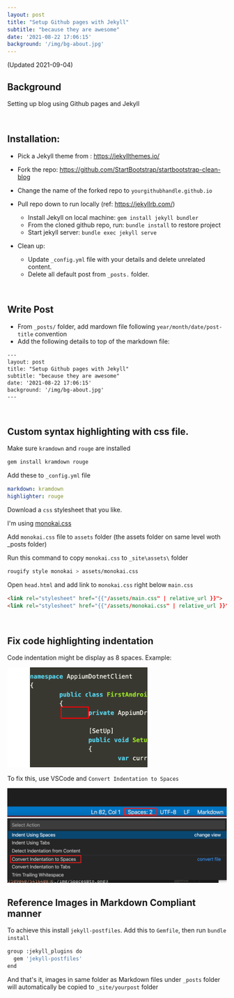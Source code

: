 ```yaml
---
layout: post
title: "Setup Github pages with Jekyll"
subtitle: "because they are awesome"
date: '2021-08-22 17:06:15'
background: '/img/bg-about.jpg'
---
```


(Updated 2021-09-04)

## Background

Setting up blog using Github pages and Jekyll

<br/>

## Installation:
* Pick a Jekyll theme from :  <https://jekyllthemes.io/>
* Fork the repo:  <https://github.com/StartBootstrap/startbootstrap-clean-blog>
* Change the name of the forked repo to `yourgithubhandle.github.io`
* Pull repo down to run locally (ref: <https://jekyllrb.com/>)
  * Install Jekyll on local machine: `gem install jekyll bundler`
  * From the cloned github repo, run:  `bundle install` to restore project
  * Start jekyll server: `bundle exec jekyll serve` 

* Clean up:
  * Update `_config.yml` file with your details and delete unrelated content.
  * Delete all default post from `_posts.` folder.
  

<br/>

## Write Post
* From `_posts/` folder, add mardown file following `year/month/date/post-title` convention
* Add the following details to top of the markdown file:
```
---
layout: post
title: "Setup Github pages with Jekyll"
subtitle: "because they are awesome"
date: '2021-08-22 17:06:15'
background: '/img/bg-about.jpg'
---
```
<br/>

## Custom syntax highlighting with css file.
Make sure `kramdown` and `rouge` are installed
```zsh
gem install kramdown rouge
```
Add these to `_config.yml` file 
```yml
markdown: kramdown
highlighter: rouge
```


Download a `css` stylesheet that you like.  

I'm using [monokai.css](https://gist.github.com/DarkSector/49e4e0e5e962c5342432)

Add `monokai.css` file to `assets` folder (the assets folder on same level woth _posts folder)

Run this command to copy `monokai.css` to `_site\assets\` folder
```zsh
rougify style monokai > assets/monokai.css
```

Open `head.html` and add link to `monokai.css` right below `main.css`
```html
<link rel="stylesheet" href="{{"/assets/main.css" | relative_url }}">
<link rel="stylesheet" href="{{"/assets/monokai.css" | relative_url }}">
```

<br/>

## Fix code highlighting indentation
Code indentation might be display as 8 spaces. Example:

<img src="./img/8spacesExample.png" alt="8spacesExample" style="zoom:80%;" />

To fix this, use VSCode and `Convert Indentation to Spaces`

<img src="./img/SpacesBtn.png" alt="image-20210904075416408" style="zoom: 50%;" />

<img src="./img/indentationToSpaces.png" alt="image-20210904075508532" style="zoom: 50%;" />

<br/>

## Reference Images in Markdown Compliant manner

To achieve this install `jekyll-postfiles`. Add this to `Gemfile`, then run `bundle install`

```bash
group :jekyll_plugins do
  gem 'jekyll-postfiles'
end
```

And that's it, images in same folder as Markdown files under `_posts` folder will automatically be copied to `_site/yourpost` folder